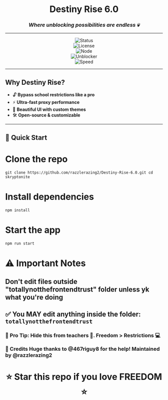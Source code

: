 <div align="center">

#  Destiny Rise 6.0   
### *Where unblocking possibilities are endless 💀*

---

![Status](https://img.shields.io/badge/Status-Active-brightgreen?style=for-the-badge)  
![License](https://img.shields.io/badge/License-MIT-blue?style=for-the-badge)  
![Node](https://img.shields.io/badge/Node.js-18+-green?style=for-the-badge&logo=node.js)  
![Unblocker](https://img.shields.io/badge/Proxy-Enabled-ff4757?style=for-the-badge)  
![Speed](https://img.shields.io/badge/Speed-Blazing%20Fast-orange?style=for-the-badge)  

</div>

---

##  Why Destiny Rise?
- 🔓 **Bypass school restrictions like a pro**  
- ⚡ **Ultra-fast proxy performance**  
- 🎨 **Beautiful UI with custom themes**  
- 🛠️ **Open-source & customizable**

---

## 🚀 Quick Start


# Clone the repo
```git clone https://github.com/razzlerazing2/Destiny-Rise-6.0.git cd skryptonite```

# Install dependencies
```npm install```

# Start the app
```npm run start```
<h1>⚠️ Important Notes</h1>
<h2>Don't edit files outside "totallynotthefrontendtrust" folder unless yk what you're doing</h2>

<h2>✅ You MAY edit anything inside the folder: <code>totallynotthefrontendtrust</code></h2>
<h3>🔐 Pro Tip: Hide this from teachers 👀. Freedom > Restrictions 💻

👑 Credits
Huge thanks to @467riguy8 for the help!
Maintained by @razzlerazing2</h3>

<div align="center"> <h1>⭐ Star this repo if you love FREEDOM ⭐</h1> </div>